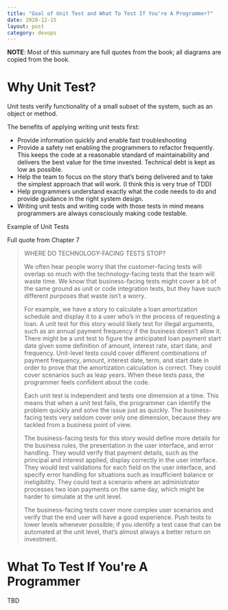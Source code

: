 ```yaml
---
title: "Goal of Unit Test and What To Test If You're A Programmer?"
date: 2020-12-15
layout: post
category: devops
---
```


**NOTE**: Most of this summary are full quotes from the book; all diagrams are copied from the book.

# Why Unit Test?

Unit tests verify functionality of a small subset of the system, such as an object or method.

The benefits of applying writing unit tests first:

* Provide information quickly and enable fast troubleshooting
* Provide a safety net enabling the programmers to refactor frequently. This keeps the code at a reasonable standard of maintainability and delivers the best value for the time invested. Technical debt is kept as low as possible.
* Help the team to focus on the story that’s being delivered and to take the simplest approach that will work. (I think this is very true of TDD)
* Help programmers understand exactly what the code needs to do and provide guidance in the right system design.
* Writing unit tests and writing code with those tests in mind means programmers are always consciously making code testable.

Example of Unit Tests

Full quote from Chapter 7

> WHERE DO TECHNOLOGY-FACING TESTS STOP?
> 
> We often hear people worry that the customer-facing tests will overlap so much with the technology-facing tests that the team will waste time. We know that business-facing tests might cover a bit of the same ground as unit or code integration tests, but they have such different purposes that waste isn’t a worry.
> 
> For example, we have a story to calculate a loan amortization schedule and display it to a user who’s in the process of requesting a loan. A unit test for this story would likely test for illegal arguments, such as an annual payment frequency if the business doesn’t allow it. There might be a unit test to figure the anticipated loan payment start date given some definition of amount, interest rate, start date, and frequency. Unit-level tests could cover different combinations of payment frequency, amount, interest date, term, and start date in order to prove that the amortization calculation is correct. They could cover scenarios such as leap years. When these tests pass, the programmer feels confident about the code.
> 
> Each unit test is independent and tests one dimension at a time. This means that when a unit test fails, the programmer can identify the problem quickly and solve the issue just as quickly. The business-facing tests very seldom cover only one dimension, because they are tackled from a business point of view.
> 
> The business-facing tests for this story would define more details for the business rules, the presentation in the user interface, and error handling. They would verify that payment details, such as the principal and interest applied, display correctly in the user interface. They would test validations for each field on the user interface, and specify error handling for situations such as insufficient balance or ineligibility. They could test a scenario where an administrator processes two loan payments on the same day, which might be harder to simulate at the unit level.
> 
> The business-facing tests cover more complex user scenarios and verify that the end user will have a good experience. Push tests to lower levels whenever possible; if you identify a test case that can be automated at the unit level, that’s almost always a better return on investment.

# What To Test If You're A Programmer

TBD